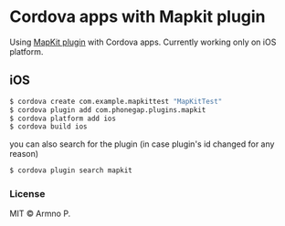 # Cordova apps with Mapkit plugin

Using [MapKit plugin](https://github.com/imhotep/MapKit/) with Cordova apps. Currently working only on iOS platform.

## iOS

```sh
$ cordova create com.example.mapkittest "MapKitTest"
$ cordova plugin add com.phonegap.plugins.mapkit
$ cordova platform add ios
$ cordova build ios
```

you can also search for the plugin (in case plugin's id changed for any reason)

```sh
$ cordova plugin search mapkit
```

### License

MIT &copy; Armno P.

